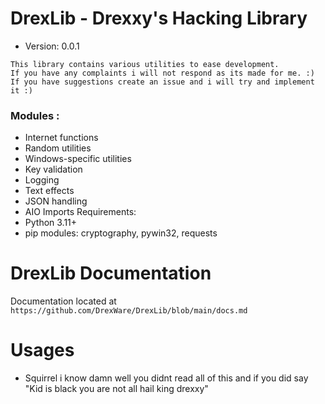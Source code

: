 
# DrexLib - Drexxy's Hacking Library

- Version: 0.0.1
```
This library contains various utilities to ease development.
If you have any complaints i will not respond as its made for me. :)
If you have suggestions create an issue and i will try and implement it :)
```
### Modules :

- Internet functions
- Random utilities
- Windows-specific utilities
- Key validation
- Logging
- Text effects
- JSON handling
- AIO Imports
Requirements:
- Python 3.11+
- pip modules: cryptography, pywin32, requests

# DrexLib Documentation
Documentation located at `https://github.com/DrexWare/DrexLib/blob/main/docs.md`

# Usages
- Squirrel i know damn well you didnt read all of this and if you did say "Kid is black you are not all hail king drexxy"
